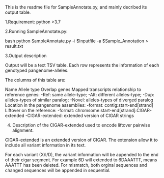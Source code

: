 This is the readme file for SampleAnnotate.py, and mainly decribed its output table. 

1.Requirement: python >3.7

2.Running SampleAnnotate.py:

bash
python SampleAnnotate.py -i $Inputfile -a $Sample_Annotation > result.txt

3.Output description

Output will be a text TSV table. Each row represents the information of each genotyped pangenome-alleles. 

The columns of this table are: 

Name 
Allele type 
Overlap genes
Mapped transcripts
relationship to reference genes: 
  -Ref: same allele-type; 
  -Alt: different alleles-type; 
  -Dup: alleles-types of similar paralog; 
  -Novel: alleles-types of diverged paralog
Location in the pangenome assemblies:
  -format: contig:start-end[strand]
Liftover on the reference:
  -format: chromsome:start-end[strand]:CIGAR-extended
  -CIGAR-extended: extended version of CIGAR strings

4. Description of the CIGAR-extended used to encode liftover pairwise alignment.

CIGAR-extended is an extended version of CIGAR. The extension allow it to include all variant information in its text. 

For each variant (X/I/D), the variant information will be appended to the end of their cigar segment. For example 6D will extended to 6DAAATTT, means AAATTT has been deleted. 
For mismatch, both orginal sequences and changed sequences will be appended in sequential. 









